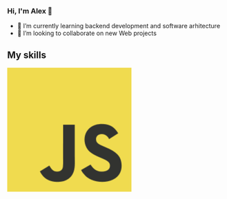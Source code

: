 ### Hi, I'm Alex 👋
- 🌱 I’m currently learning backend development and software arhitecture
- 👯 I’m looking to collaborate on new Web projects
## My skills
[![Javascript](https://raw.githubusercontent.com/github/explore/80688e429a7d4ef2fca1e82350fe8e3517d3494d/topics/javascript/javascript.png)](https://www.javascript.com)
<!--
**darknil/darknil** is a ✨ _special_ ✨ repository because its `README.md` (this file) appears on your GitHub profile.

Here are some ideas to get you started:

- 🔭 I’m currently working on ...
- 🌱 I’m currently learning backend development and software arhitecture
- 👯 I’m looking to collaborate on new Web projects
- 🤔 I’m looking for help with ...
- 💬 Ask me about ...
- 📫 How to reach me: ...
- 😄 Pronouns: ...
- ⚡ Fun fact: ...
-->

